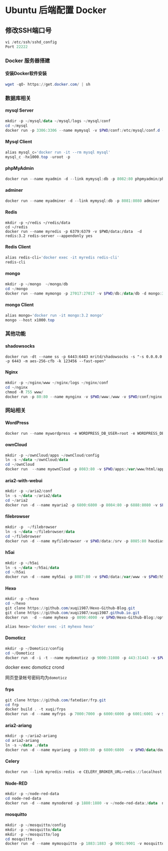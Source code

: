 # Ubuntu 后端配置 Docker


## 修改SSH端口号
```powershell
vi /etc/ssh/sshd_config  
Port 22222
```

### Docker 服务器搭建

#### 安装Docker软件安装

```powershell
wget -qO- https://get.docker.com/ | sh
```

### 数据库相关

#### mysql Server

```powershell
mkdir -p ~/mysql/data ~/mysql/logs ~/mysql/conf
cd ~/mysql
docker run -p 3306:3306 --name mymysql -v $PWD/conf:/etc/mysql/conf.d -v $PWD/logs:/logs -v $PWD/data:/mysql_data -e MYSQL_ROOT_PASSWORD=Xq111111 -d mysql:5.7
```

#### Mysql Client

```powershell
alias mysql_c='docker run -it --rm mysql mysql'
mysql_c -hx1000.top -uroot -p
```

#### phpMyAdmin

```powershell
docker run --name myadmin -d --link mymysql:db -p 8082:80 phpmyadmin/phpmyadmin
```

#### adminer

```powershell
docker run --name myadminer -d --link mymysql:db -p 8081:8080 adminer
```

#### Redis

```
mkdir -p ~/redis ~/redis/data
cd ~/redis
docker run --name myredis -p 6379:6379 -v $PWD/data:/data  -d redis:3.2 redis-server --appendonly yes
```

#### Redis Client

```powershell
alias redis-cli='docker exec -it myredis redis-cli'
redis-cli
```

#### mongo

```powershell
mkdir -p ~/mongo  ~/mongo/db
cd ~/mongo
docker run --name mymongo -p 27017:27017 -v $PWD/db:/data/db -d mongo:3.2
```

#### mongo Client

```powershell
alias mongo='docker run -it mongo:3.2 mongo'
mongo --host x1000.top
```

### 其他功能

#### shadowsocks

```shell
docker run -dt --name ss -p 6443:6443 mritd/shadowsocks -s "-s 0.0.0.0 -p 6443 -m aes-256-cfb -k 123456 --fast-open"
```

#### Nginx

```powershell
mkdir -p ~/nginx/www ~/nginx/logs ~/nginx/conf
cd ~/nginx
chmod -R 755 www/
docker run -p 80:80 --name mynginx -v $PWD/www:/www -v $PWD/conf/nginx.conf:/etc/nginx/conf.d/ -v $PWD/logs:/wwwlogs  -d nginx  
```



### 网站相关

####  WordPress
```powershell
docker run --name mywordpress -e WORDPRESS_DB_USER=root -e WORDPRESS_DB_PASSWORD=Xq111111 --link mymysql:mysql -p 8001:80 -d wordpress
```

#### ownCloud
```powershell
mkdir -p ~/ownCloud/apps ~/ownCloud/config 
ln -s ~/data ~/ownCloud/data
cd ~/ownCloud
docker run  --name myownCloud -p 8083:80 -v $PWD/apps:/var/www/html/apps -v $PWD/config:/var/www/html/config -v $PWD/data:/var/www/html/data -d owncloud:8.1
```

#### aria2-with-webui
```powershell
mkdir -p ~/aria2/conf 
ln -s ~/data ~/aria2/data
cd ~/aria2
docker run -d --name myaria2 -p 6800:6800 -p 8084:80 -p 6888:8080 -v $PWD/data:/data -v $PWD/conf:/conf -e SECRET=Xq111111 xujinkai/aria2-with-webui
```

#### filebrowser
```powershell
mkdir -p  ~/filebrowser
ln -s ~/data ~/filebrowser/data
cd ~/filebrowser
docker run -d --name myfilebrowser -v $PWD/data:/srv -p 8085:80 hacdias/filebrowser
```

#### h5ai
```powershell
mkdir -p ~/h5ai
ln -s ~/data ~/h5ai/data
cd ~/h5ai
docker run -d --name myh5ai -p 8087:80 -v $PWD/data:/var/www -v $PWD/h5ai.nginx.conf:/etc/nginx/sites-enabled/h5.conf corfr/h5ai
```

#### Hexo
```powershell
mkdir -p ~/hexo
cd ~/hexo
git clone https://github.com/xuqi1987/Hexo-Github-Blog.git
git clone https://github.com/xuqi1987/xuqi1987.github.io.git
docker run  -d --name myhexo -p 8090:4000 -v $PWD/Hexo-Github-Blog:/opt/hexo/ipple1986 ipple1986/hexo

alias hexo='docker exec -it myhexo hexo'
```

#### Domoticz
```powershell
mkdir -p ~/Domoticz/config
cd ~/Domoticz
docker run -d -i -t --name mydomoticz -p 9000:31080 -p 443:31443 -v $PWD/config:/config dt27/domoticz-cn:Stable```
```
docker exec domoticz crond

网页登录帐号密码均为`domoticz`


#### frps
```powershell
git clone https://github.com/fatedier/frp.git
cd frp
docker build . -t xuqi/frps
docker run -d --name myfrps -p 7000:7000 -p 6000:6000 -p 6001:6001 -v $PWD/conf:/conf xuqi/frps
```

#### aria2-ariang
```powershell
mkdir -p ~/aria2-ariang
cd aria2-ariang
ln -s ~/data ./data
docker run -d --name myariang -p 8089:80 -p 6800:6800  -v $PWD/data/download:/data  wahyd4/aria2-ariang	
```

#### Celery
```powershell
docker run --link myredis:redis -e CELERY_BROKER_URL=redis://localhost:6379/0 --name mycelery -d celery
```

#### Node-RED

```powershell
mkdir -p ~/node-red-data
cd node-red-data
docker run -d --name mynodered -p 1880:1880 -v ~/node-red-data:/data  nodered/node-red-docker
```


#### mosquitto
```powershell
mkdir -p ~/mosquitto/config
mkdir -p ~/mosquitto/data
mkdir -p ~/mosquitto/log
cd mosquitto
docker run -d --name mymosquitto -p 1883:1883 -p 9001:9001 -v mosquitto.conf:$PWD/config/mosquitto.conf -v $PWD/data -v $PWD/log eclipse-mosquitto
```


